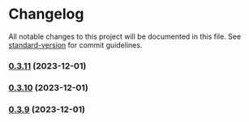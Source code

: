 # Changelog

All notable changes to this project will be documented in this file. See [standard-version](https://github.com/conventional-changelog/standard-version) for commit guidelines.

### [0.3.11](https://github.com/tejas-encora/IO-Component-Library/compare/v0.3.10...v0.3.11) (2023-12-01)

### [0.3.10](https://github.com/tejas-encora/IO-Component-Library/compare/v0.3.9...v0.3.10) (2023-12-01)

### [0.3.9](https://github.com/tejas-encora/IO-Component-Library/compare/v0.3.8...v0.3.9) (2023-12-01)
